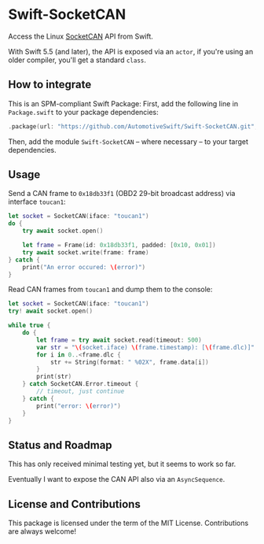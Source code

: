 # Swift-SocketCAN

Access the Linux [SocketCAN](https://www.kernel.org/doc/html/latest/networking/can.html) API from Swift.

With Swift 5.5 (and later), the API is exposed via an `actor`,
if you're using an older compiler, you'll get a standard `class`.

## How to integrate

This is an SPM-compliant Swift Package: First, add the following line in `Package.swift` to your package dependencies:

```swift
.package(url: "https://github.com/AutomotiveSwift/Swift-SocketCAN.git", from: "0.9.0")
```

Then, add the module `Swift-SocketCAN` – where necessary – to your target dependencies.

## Usage

Send a CAN frame to `0x18db33f1` (OBD2 29-bit broadcast address) via interface `toucan1`:

```swift
let socket = SocketCAN(iface: "toucan1")
do {
    try await socket.open()

    let frame = Frame(id: 0x18db33f1, padded: [0x10, 0x01])
    try await socket.write(frame: frame)
} catch {
    print("An error occured: \(error)")
}
```

Read CAN frames from `toucan1` and dump them to the console:

```swift
let socket = SocketCAN(iface: "toucan1")
try! await socket.open()

while true {
    do {
        let frame = try await socket.read(timeout: 500)
        var str = "\(socket.iface) \(frame.timestamp): [\(frame.dlc)]"
        for i in 0..<frame.dlc {
            str += String(format: " %02X", frame.data[i])
        }
        print(str)
    } catch SocketCAN.Error.timeout {
        // timeout, just continue
    } catch {
        print("error: \(error)")
    }
}
```

## Status and Roadmap

This has only received minimal testing yet, but it seems to work so far.

Eventually I want to expose the CAN API also via an `AsyncSequence`.

## License and Contributions

This package is licensed under the term of the MIT License.
Contributions are always welcome!